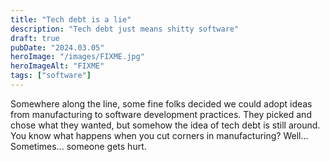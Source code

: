 ```yaml
---
title: "Tech debt is a lie"
description: "Tech debt just means shitty software"
draft: true
pubDate: "2024.03.05"
heroImage: "/images/FIXME.jpg"
heroImageAlt: "FIXME"
tags: ["software"]
---
```


Somewhere along the line, some fine folks decided we could adopt ideas from manufacturing to software development practices. They picked and chose what they wanted, but somehow the idea of tech debt is still around. You know what happens when you cut corners in manufacturing? Well... Sometimes... someone gets hurt.